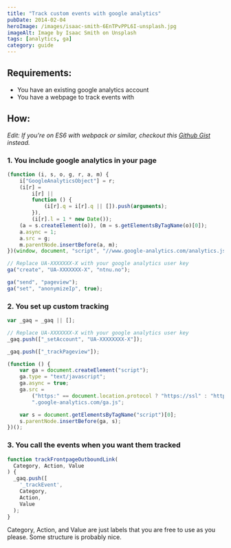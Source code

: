```yaml
---
title: "Track custom events with google analytics"
pubDate: 2014-02-04
heroImage: /images/isaac-smith-6EnTPvPPL6I-unsplash.jpg
imageAlt: Image by Isaac Smith on Unsplash
tags: [analytics, ga]
category: guide
---
```


## Requirements:

- You have an existing google analytics account
- You have a webpage to track events with

## How:

_Edit: If you're on ES6 with webpack or similar, checkout this [Github Gist](https://gist.github.com/tomfa/fc334a7e69f6289d81168b31ebe76735) instead._

### 1\. You include google analytics in your page

```js
(function (i, s, o, g, r, a, m) {
	i["GoogleAnalyticsObject"] = r;
	(i[r] =
		i[r] ||
		function () {
			(i[r].q = i[r].q || []).push(arguments);
		}),
		(i[r].l = 1 * new Date());
	(a = s.createElement(o)), (m = s.getElementsByTagName(o)[0]);
	a.async = 1;
	a.src = g;
	m.parentNode.insertBefore(a, m);
})(window, document, "script", "//www.google-analytics.com/analytics.js", "ga");

// Replace UA-XXXXXXX-X with your google analytics user key
ga("create", "UA-XXXXXXX-X", "ntnu.no");

ga("send", "pageview");
ga("set", "anonymizeIp", true);
```

### 2\. You set up custom tracking

```js
var _gaq = _gaq || [];

// Replace UA-XXXXXXX-X with your google analytics user key
_gaq.push(["_setAccount", "UA-XXXXXXXX-X"]);

_gaq.push(["_trackPageview"]);

(function () {
	var ga = document.createElement("script");
	ga.type = "text/javascript";
	ga.async = true;
	ga.src =
		("https:" == document.location.protocol ? "https://ssl" : "http://www") +
		".google-analytics.com/ga.js";

	var s = document.getElementsByTagName("script")[0];
	s.parentNode.insertBefore(ga, s);
})();
```

### 3\. You call the events when you want them tracked

```js
function trackFrontpageOutboundLink(
  Category, Action, Value
) {
  _gaq.push([
    '_trackEvent',
    Category,
    Action,
    Value
  );
}
```

Category, Action, and Value are just labels that you are free to use as you please.
Some structure is probably nice.
